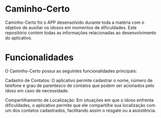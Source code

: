 # Caminho-Certo 
Caminho-Certo foi o APP desensolvido durante toda a matéria com o objetivo de auxiliar os idosos em momentos de dificuldades. Este repositório contém todas as informações relacionadas ao desenvolvimento do aplicativo.

# Funcionalidades
O Caminho-Certo possui as seguintes funcionalidades principais:

Cadastro de Contatos: O aplicativo permite cadastrar o nome, número de telefone e grau de parentesco de contatos que podem ser acionados pelo idoso em caso de necessidade.

Compartilhamento de Localização: Em situações em que o idoso enfrenta dificuldades, o aplicativo permite que ele compartilhe sua localização com um dos contatos cadastrados, facilitando assim o resgate ou a assistência.
